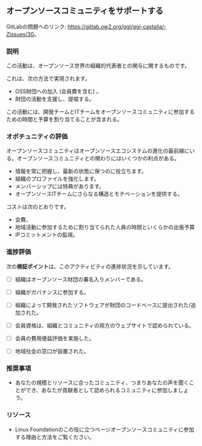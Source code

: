 ## オープンソースコミュニティをサポートする

GitLabの問題へのリンク: <https://gitlab.ow2.org/ggi/ggi-castalia/-Zissues/30>。

### 説明

この活動は、オープンソース世界の組織的代表者との関与に関するものです。

これは、次の方法で実現されます。
* OSS財団への加入 (会員費を含む) 。
* 財団の活動を支援し、提唱する。

この活動には、開発チームとITチームをオープンソースコミュニティに参加するための時間と予算を割り当てることが含まれる。

### オポチュニティの評価

オープンソースコミュニティはオープンソースエコシステムの進化の最前線にいる。オープンソースコミュニティとの関わりにはいくつかの利点がある。
* 情報を常に把握し、最新の状態に保つのに役立ちます。
* 組織のプロファイルを強化します。
* メンバーシップには特典があります。
* オープンソースITチームにさらなる構造とモチベーションを提供する。

コストは次のとおりです。
* 会費、
* 地域活動に参加するために割り当てられた人員の時間といくらかの出張予算
* IPコミットメントの監視。

### 進捗評価

次の**検証ポイント**は、このアクティビティの進捗状況を示しています。
- [ ] 組織はオープンソース財団の署名入りメンバーである。
- [ ] 組織がガバナンスに参加する。
- [ ] 組織によって開発されたソフトウェアが財団のコードベースに提出された/追加された。
- [ ] 会員資格は、組織とコミュニティの両方のウェブサイトで認められている。
- [ ] 会員の費用便益評価を実施した。
- [ ] 地域社会の窓口が設置された。


### 推奨事項

* あなたの規模とリソースに合ったコミュニティ、つまりあなたの声を聞くことができ、あなたが貢献者として認められるコミュニティに参加しましょう。


### リソース

* Linux Foundationのこの役に立つページオープンソースコミュニティに参加する理由と方法をご覧ください。
